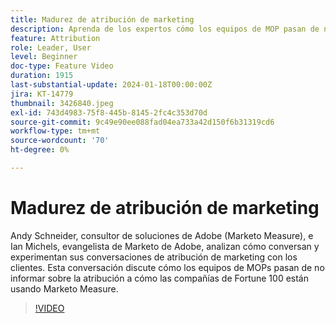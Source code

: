 ```yaml
---
title: Madurez de atribución de marketing
description: Aprenda de los expertos cómo los equipos de MOP pasan de no informar sobre atribuciones a cómo las empresas de Fortune 100 utilizan Marketo Measure.
feature: Attribution
role: Leader, User
level: Beginner
doc-type: Feature Video
duration: 1915
last-substantial-update: 2024-01-18T00:00:00Z
jira: KT-14779
thumbnail: 3426840.jpeg
exl-id: 743d4983-75f8-445b-8145-2fc4c353d70d
source-git-commit: 9c49e90ee088fad04ea733a42d150f6b31319cd6
workflow-type: tm+mt
source-wordcount: '70'
ht-degree: 0%

---
```


# Madurez de atribución de marketing

Andy Schneider, consultor de soluciones de Adobe (Marketo Measure), e Ian Michels, evangelista de Marketo de Adobe, analizan cómo conversan y experimentan sus conversaciones de atribución de marketing con los clientes. Esta conversación discute cómo los equipos de MOPs pasan de no informar sobre la atribución a cómo las compañías de Fortune 100 están usando Marketo Measure.

>[!VIDEO](https://video.tv.adobe.com/v/3456512/?learn=on&captions=spa)

